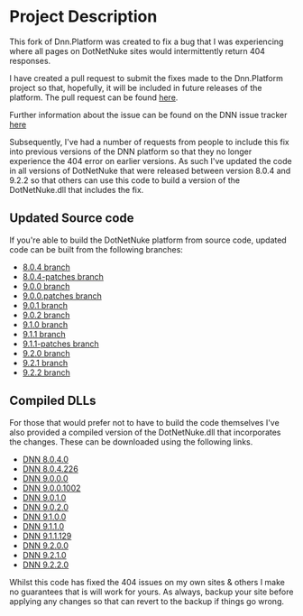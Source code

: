 # Project Description

This fork of Dnn.Platform was created to fix a bug that I was experiencing where all pages on DotNetNuke sites would intermittently return 404 responses. 

I have created a pull request to submit the fixes made to the Dnn.Platform project so that, hopefully, it will be included in future releases of the platform. The pull request can be found [here](https://github.com/dnnsoftware/Dnn.Platform/pull/2032).

Further information about the issue can be found on the DNN issue tracker [here](https://dnntracker.atlassian.net/browse/DNN-10795)

Subsequently, I've had a number of requests from people to include this fix into previous versions of the DNN platform so that they no longer experience the 404 error on earlier versions. As such I've updated the code in all versions of DotNetNuke that were released between version 8.0.4 and 9.2.2 so that others can use this code to build a version of the DotNetNuke.dll that includes the fix.

## Updated Source code

If you're able to build the DotNetNuke platform from source code, updated code can be built from the following branches:
* [8.0.4 branch](https://github.com/cameron-moore/Dnn.Platform/tree/release/8.0.4)
* [8.0.4-patches branch](https://github.com/cameron-moore/Dnn.Platform/tree/release/8.0.4-patches)
* [9.0.0 branch](https://github.com/cameron-moore/Dnn.Platform/tree/release/9.0.0)
* [9.0.0.patches branch](https://github.com/cameron-moore/Dnn.Platform/tree/release/9.0.0.patches)
* [9.0.1 branch](https://github.com/cameron-moore/Dnn.Platform/tree/release/9.0.1)
* [9.0.2 branch](https://github.com/cameron-moore/Dnn.Platform/tree/release/9.0.2)
* [9.1.0 branch](https://github.com/cameron-moore/Dnn.Platform/tree/release/9.1.0)
* [9.1.1 branch](https://github.com/cameron-moore/Dnn.Platform/tree/release/9.1.1)
* [9.1.1-patches branch](https://github.com/cameron-moore/Dnn.Platform/tree/release/9.1.1-patches)
* [9.2.0 branch](https://github.com/cameron-moore/Dnn.Platform/tree/release/9.2.0)
* [9.2.1 branch](https://github.com/cameron-moore/Dnn.Platform/tree/release/9.2.1)
* [9.2.2 branch](https://github.com/cameron-moore/Dnn.Platform/tree/release/9.2.2)

## Compiled DLLs
For those that would prefer not to have to build the code themselves I've also provided a compiled version of the DotNetNuke.dll that incorporates the changes. These can be downloaded using the following links.

* [DNN 8.0.4.0](https://github.com/cameron-moore/Dnn.Platform/raw/bug/DNN-10795/Fixed-DLLs/8.0.4.0/DotNetNuke.dll)
* [DNN 8.0.4.226](https://github.com/cameron-moore/Dnn.Platform/raw/bug/DNN-10795/Fixed-DLLs/8.0.4.226/DotNetNuke.dll)
* [DNN 9.0.0.0](https://github.com/cameron-moore/Dnn.Platform/raw/bug/DNN-10795/Fixed-DLLs/9.0.0.0/DotNetNuke.dll)
* [DNN 9.0.0.1002](https://github.com/cameron-moore/Dnn.Platform/raw/bug/DNN-10795/Fixed-DLLs/9.0.0.1002/DotNetNuke.dll)
* [DNN 9.0.1.0](https://github.com/cameron-moore/Dnn.Platform/raw/bug/DNN-10795/Fixed-DLLs/9.0.1.0/DotNetNuke.dll)
* [DNN 9.0.2.0](https://github.com/cameron-moore/Dnn.Platform/raw/bug/DNN-10795/Fixed-DLLs/9.0.2.0/DotNetNuke.dll)
* [DNN 9.1.0.0](https://github.com/cameron-moore/Dnn.Platform/raw/bug/DNN-10795/Fixed-DLLs/9.1.0.0/DotNetNuke.dll)
* [DNN 9.1.1.0](https://github.com/cameron-moore/Dnn.Platform/raw/bug/DNN-10795/Fixed-DLLs/9.1.1.0/DotNetNuke.dll)
* [DNN 9.1.1.129](https://github.com/cameron-moore/Dnn.Platform/raw/bug/DNN-10795/Fixed-DLLs/9.1.1.129/DotNetNuke.dll)
* [DNN 9.2.0.0](https://github.com/cameron-moore/Dnn.Platform/raw/bug/DNN-10795/Fixed-DLLs/9.2.0.0/DotNetNuke.dll)
* [DNN 9.2.1.0](https://github.com/cameron-moore/Dnn.Platform/raw/bug/DNN-10795/Fixed-DLLs/9.2.1.0/DotNetNuke.dll)
* [DNN 9.2.2.0](https://github.com/cameron-moore/Dnn.Platform/raw/bug/DNN-10795/Fixed-DLLs/9.2.2.0/DotNetNuke.dll)

Whilst this code has fixed the 404 issues on my own sites & others I make no guarantees that is will work for yours. As always, backup your site before applying any changes so that can revert to the backup if things go wrong.
